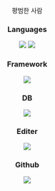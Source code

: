 <p align="center">
  평범한 사람
</p>



<h3 align="center">
  Languages
</h3>
<p align="center">
  <img src="https://img.shields.io/badge/JavaScript-F7DF1E?style=flat-square&logo=JavaScript&logoColor=white"/></a>
  <img src="https://img.shields.io/badge/HTML-E34F26?style=flat-square&logo=HTML5&logoColor=white"/></a>
</p>
<h3 align="center">
  Framework
</h3>
<p align="center">
  <img src="https://img.shields.io/badge/Node.js-339933?style=flat-square&logo=Node.js&logoColor=white"/></a>
</p>
<h3 align="center">
  DB
</h3>
<p align="center">
  <img src="https://img.shields.io/badge/MySQL-007ACC?style=flat-square&logo=Visual Studio Code&logoColor=white"/></a>
</p>
<h3 align="center">
  Editer
</h3>
<p align="center">
  <img src="https://img.shields.io/badge/Visual Studio Code-4479A1?style=flat-square&logo=MySQL&logoColor=white"/></a>
</p>
<h3 align="center">
  Github
</h3>
<p align="center">
  <a href="https://github.com/Taca-Acha/"><img src="https://img.shields.io/badge/Acha-181717?style=flat-square&logo=GitHub&logoColor=white&link=https://github.com/Taca-Acha/"/></a>


